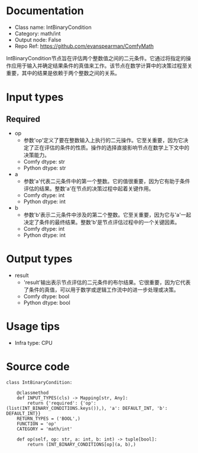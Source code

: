 # Documentation
- Class name: IntBinaryCondition
- Category: math/int
- Output node: False
- Repo Ref: https://github.com/evanspearman/ComfyMath

IntBinaryCondition节点旨在评估两个整数值之间的二元条件。它通过将指定的操作应用于输入并确定结果条件的真值来工作。该节点在数学计算中的决策过程至关重要，其中的结果是依赖于两个整数之间的关系。

# Input types
## Required
- op
    - 参数'op'定义了要在整数输入上执行的二元操作。它至关重要，因为它决定了正在评估的条件的性质。操作的选择直接影响节点在数学上下文中的决策能力。
    - Comfy dtype: str
    - Python dtype: str
- a
    - 参数'a'代表二元条件中的第一个整数。它的值很重要，因为它有助于条件评估的结果。整数'a'在节点的决策过程中起着关键作用。
    - Comfy dtype: int
    - Python dtype: int
- b
    - 参数'b'表示二元条件中涉及的第二个整数。它至关重要，因为它与'a'一起决定了条件的最终结果。整数'b'是节点评估过程中的一个关键因素。
    - Comfy dtype: int
    - Python dtype: int

# Output types
- result
    - 'result'输出表示节点评估的二元条件的布尔结果。它很重要，因为它代表了条件的真值，可以用于数学或逻辑工作流中的进一步处理或决策。
    - Comfy dtype: bool
    - Python dtype: bool

# Usage tips
- Infra type: CPU

# Source code
```
class IntBinaryCondition:

    @classmethod
    def INPUT_TYPES(cls) -> Mapping[str, Any]:
        return {'required': {'op': (list(INT_BINARY_CONDITIONS.keys()),), 'a': DEFAULT_INT, 'b': DEFAULT_INT}}
    RETURN_TYPES = ('BOOL',)
    FUNCTION = 'op'
    CATEGORY = 'math/int'

    def op(self, op: str, a: int, b: int) -> tuple[bool]:
        return (INT_BINARY_CONDITIONS[op](a, b),)
```